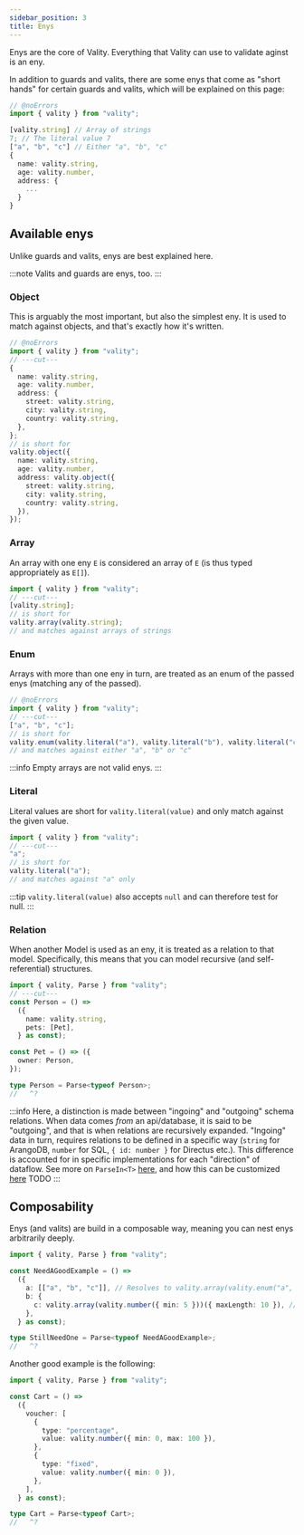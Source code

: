 ```yaml
---
sidebar_position: 3
title: Enys
---
```


Enys are the core of Vality. Everything that Vality can use to validate aginst is an eny.

In addition to guards and valits, there are some enys that come as "short hands" for certain guards and valits, which will be explained on this page:

```ts twoslash
// @noErrors
import { vality } from "vality";

[vality.string] // Array of strings
7; // The literal value 7
["a", "b", "c"] // Either "a", "b", "c"
{
  name: vality.string,
  age: vality.number,
  address: {
    ...
  }
}
```

## Available enys

Unlike guards and valits, enys are best explained here.

:::note
Valits and guards are enys, too.
:::

### Object

This is arguably the most important, but also the simplest eny. It is used to match against objects, and that's exactly how it's written.

```ts twoslash
// @noErrors
import { vality } from "vality";
// ---cut---
{
  name: vality.string,
  age: vality.number,
  address: {
    street: vality.string,
    city: vality.string,
    country: vality.string,
  },
};
// is short for
vality.object({
  name: vality.string,
  age: vality.number,
  address: vality.object({
    street: vality.string,
    city: vality.string,
    country: vality.string,
  }),
});
```

### Array

An array with one eny `E` is considered an array of `E` (is thus typed appropriately as `E[]`).

```ts twoslash
import { vality } from "vality";
// ---cut---
[vality.string];
// is short for
vality.array(vality.string);
// and matches against arrays of strings
```

### Enum

Arrays with more than one eny in turn, are treated as an enum of the passed enys (matching any of the passed).

```ts twoslash
// @noErrors
import { vality } from "vality";
// ---cut---
["a", "b", "c"];
// is short for
vality.enum(vality.literal("a"), vality.literal("b"), vality.literal("c"));
// and matches against either "a", "b" or "c"
```

:::info
Empty arrays are not valid enys.
:::

### Literal

Literal values are short for `vality.literal(value)` and only match against the given value.

```ts twoslash
import { vality } from "vality";
// ---cut---
"a";
// is short for
vality.literal("a");
// and matches against "a" only
```

:::tip
`vality.literal(value)` also accepts `null` and can therefore test for null.
:::

### Relation

When another Model is used as an eny, it is treated as a relation to that model. Specifically, this means that you can model recursive (and self-referential) structures.

```ts twoslash
import { vality, Parse } from "vality";
// ---cut---
const Person = () =>
  ({
    name: vality.string,
    pets: [Pet],
  } as const);

const Pet = () => ({
  owner: Person,
});

type Person = Parse<typeof Person>;
//   ^?
```

:::info
Here, a distinction is made between "ingoing" and "outgoing" schema relations. When data comes _from_ an api/database, it is said to be "outgoing", and that is when relations are recursively expanded. "Ingoing" data in turn, requires relations to be defined in a specific way (`string` for ArangoDB, `number` for SQL, `{ id: number }` for Directus etc.). This difference is accounted for in specific implementations for each "direction" of dataflow. See more on `ParseIn<T>` [here](todo), and how this can be customized [here](../config#relations)
TODO
:::

## Composability

Enys (and valits) are build in a composable way, meaning you can nest enys arbitrarily deeply.

```ts twoslash
import { vality, Parse } from "vality";

const NeedAGoodExample = () =>
  ({
    a: [["a", "b", "c"]], // Resolves to vality.array(vality.enum("a", "b", "c"))
    b: {
      c: vality.array(vality.number({ min: 5 }))({ maxLength: 10 }), // An array of at most 10 numbers that are greater than or equal to 5
    },
  } as const);

type StillNeedOne = Parse<typeof NeedAGoodExample>;
//   ^?
```

Another good example is the following:

```ts twoslash
import { vality, Parse } from "vality";

const Cart = () =>
  ({
    voucher: [
      {
        type: "percentage",
        value: vality.number({ min: 0, max: 100 }),
      },
      {
        type: "fixed",
        value: vality.number({ min: 0 }),
      },
    ],
  } as const);

type Cart = Parse<typeof Cart>;
//   ^?
```
